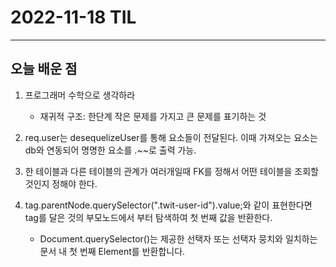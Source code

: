# 2022-11-18 TIL

---

## 오늘 배운 점

1. 프로그래머 수학으로 생각하라
    - 재귀적 구조: 한단계 작은 문제를 가지고 큰 문제를 표기하는 것

2. req.user는 desequelizeUser를 통해 요소들이 전달된다. 이때 가져오는 요소는 db와 연동되어 명명한 요소를 .~~로 출력 가능.

3. 한 테이블과 다른 테이블의 관계가 여러개일때 FK를 정해서 어떤 테이블을 조회할 것인지 정해야 한다.

4. tag.parentNode.querySelector(".twit-user-id").value;와 같이 표현한다면 tag를 달은 것의 부모노드에서 부터 탐색하여 첫 번째 값을 반환한다.
    - Document.querySelector()는 제공한 선택자 또는 선택자 뭉치와 일치하는 문서 내 첫 번째 Element를 반환합니다.